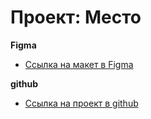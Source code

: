 # Проект: Место

**Figma**

* [Ссылка на макет в Figma](https://www.figma.com/file/2cn9N9jSkmxD84oJik7xL7/JavaScript.-Sprint-4?node-id=0%3A1)

**github**

* [Ссылка на проект в github](https://vashakuzina.github.io/mesto/index.html)
